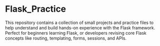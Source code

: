 # Flask_Practice
This repository contains a collection of small projects and practice files to help understand and build hands-on experience with the Flask framework. Perfect for beginners learning Flask, or developers revising core Flask concepts like routing, templating, forms, sessions, and APIs.
